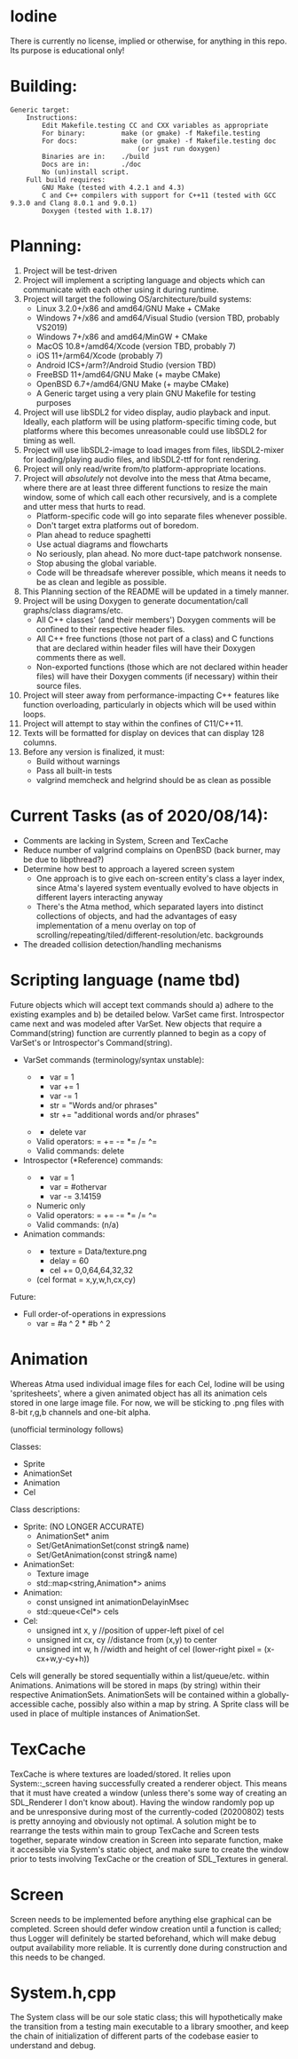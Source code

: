 # Iodine
There is currently no license, implied or otherwise, for anything in this repo.  Its purpose is educational only!

# Building:
    Generic target:
        Instructions:
            Edit Makefile.testing CC and CXX variables as appropriate
            For binary:         make (or gmake) -f Makefile.testing
            For docs:           make (or gmake) -f Makefile.testing doc
                                    (or just run doxygen)
            Binaries are in:    ./build
            Docs are in:        ./doc
            No (un)install script.
        Full build requires:
            GNU Make (tested with 4.2.1 and 4.3)
            C and C++ compilers with support for C++11 (tested with GCC 9.3.0 and Clang 8.0.1 and 9.0.1)
            Doxygen (tested with 1.8.17)

# Planning:
1)  Project will be test-driven
2)  Project will implement a scripting language and objects which can communicate with each other using it during runtime.
3)  Project will target the following OS/architecture/build systems:
    - Linux 3.2.0+/x86 and amd64/GNU Make + CMake
    - Windows 7+/x86 and amd64/Visual Studio (version TBD, probably VS2019)
    - Windows 7+/x86 and amd64/MinGW + CMake
    - MacOS 10.8+/amd64/Xcode (version TBD, probably 7)
    - iOS 11+/arm64/Xcode (probably 7)
    - Android ICS+/arm?/Android Studio (version TBD)
    - FreeBSD 11+/amd64/GNU Make (+ maybe CMake)
    - OpenBSD 6.7+/amd64/GNU Make (+ maybe CMake)
    - A Generic target using a very plain GNU Makefile for testing purposes
4)  Project will use libSDL2 for video display, audio playback and input.  Ideally, each platform will be using
    platform-specific timing code, but platforms where this becomes unreasonable could use libSDL2 for timing as well.
5)  Project will use libSDL2-image to load images from files, libSDL2-mixer for loading/playing audio files, and libSDL2-ttf
    for font rendering.
6)  Project will only read/write from/to platform-appropriate locations.
7)  Project will _absolutely_ not devolve into the mess that Atma became, where there are at least three different functions
    to resize the main window, some of which call each other recursively, and is a complete and utter mess that hurts to read.
    - Platform-specific code will go into separate files whenever possible.
    - Don't target extra platforms out of boredom.
    - Plan ahead to reduce spaghetti
    - Use actual diagrams and flowcharts
    - No seriously, plan ahead.  No more duct-tape patchwork nonsense.
    - Stop abusing the global variable.
    - Code will be threadsafe wherever possible, which means it needs to be as clean and legible as possible.
8)  This Planning section of the README will be updated in a timely manner.
9)  Project will be using Doxygen to generate documentation/call graphs/class diagrams/etc.
    - All C++ classes' (and their members') Doxygen comments will be confined to their respective header files.
    - All C++ free functions (those not part of a class) and C functions that are declared within header files will have their
    Doxygen comments there as well.
    - Non-exported functions (those which are not declared within header files) will have their Doxygen comments (if
    necessary) within their source files.
10) Project will steer away from performance-impacting C++ features like function overloading, particularly in objects which
    will be used within loops.
11) Project will attempt to stay within the confines of C11/C++11.
12) Texts will be formatted for display on devices that can display 128 columns.
13) Before any version is finalized, it must:
    - Build without warnings
    - Pass all built-in tests
    - valgrind memcheck and helgrind should be as clean as possible

# Current Tasks (as of 2020/08/14):
- Comments are lacking in System, Screen and TexCache
- Reduce number of valgrind complains on OpenBSD (back burner, may be due to libpthread?)
- Determine how best to approach a layered screen system
    - One approach is to give each on-screen entity's class a layer index, since Atma's layered system eventually evolved to
    have objects in different layers interacting anyway
    - There's the Atma method, which separated layers into distinct collections of objects, and had the advantages of easy
    implementation of a menu overlay on top of scrolling/repeating/tiled/different-resolution/etc. backgrounds
- The dreaded collision detection/handling mechanisms

# Scripting language (name tbd)
Future objects which will accept text commands should a) adhere to the existing examples and b) be detailed below.  VarSet
came first.  Introspector came next and was modeled after VarSet.  New objects that require a Command(string) function are
currently planned to begin as a copy of VarSet's or Introspector's Command(string).

- VarSet commands (terminology/syntax unstable):
  - <subject> <operator> <target>
    - var = 1
    - var += 1
    - var -= 1
    - str = "Words and/or phrases"
    - str += "additional words and/or phrases"
  - <command> <subject>
    - delete var
  - Valid operators:  = += -= \*= /= ^=
  - Valid commands:  delete
- Introspector (\*Reference) commands:
  - <subject> <operator> <target>
    - var = 1
    - var = #othervar
    - var -= 3.14159
  - Numeric only
  - Valid operators:  = += -= \*= /= ^=
  - Valid commands:  (n/a)
- Animation commands:
  - <subject> <operator> <target>
    - texture = Data/texture.png
    - delay = 60
    - cel += 0,0,64,64,32,32
  - (cel format = x,y,w,h,cx,cy)

Future:
- Full order-of-operations in expressions
  - var = #a ^ 2 * #b ^ 2

# Animation
Whereas Atma used individual image files for each Cel, Iodine will be using 'spritesheets', where a given animated object has
all its animation cels stored in one large image file.  For now, we will be sticking to .png files with 8-bit r,g,b channels
and one-bit alpha.

(unofficial terminology follows)

Classes:
- Sprite
- AnimationSet
- Animation
- Cel

Class descriptions:
- Sprite:  (NO LONGER ACCURATE)
  - AnimationSet\* anim
  - Set/GetAnimationSet(const string& name)
  - Set/GetAnimation(const string& name)
- AnimationSet:
  - Texture image
  - std::map\<string,Animation\*\> anims
- Animation:
  - const unsigned int animationDelayinMsec
  - std::queue\<Cel\*\> cels
- Cel:
  - unsigned int x, y	//position of upper-left pixel of cel
  - unsigned int cx, cy	//distance from (x,y) to center
  - unsigned int w, h	//width and height of cel (lower-right pixel = (x-cx+w,y-cy+h))

Cels will generally be stored sequentially within a list/queue/etc. within Animations.  Animations will be stored in
maps (by string) within their respective AnimationSets.  AnimationSets will be contained within a globally-accessible cache,
possibly also within a map by string.  A Sprite class will be used in place of multiple instances of AnimationSet.

# TexCache
TexCache is where textures are loaded/stored.  It relies upon System::\_screen having successfully created a renderer object.
This means that it must have created a window (unless there's some way of creating an SDL\_Renderer I don't know about).
Having the window randomly pop up and be unresponsive during most of the currently-coded (20200802) tests is pretty annoying
and obviously not optimal.  A solution might be to rearrange the tests within main to group TexCache and Screen tests
together, separate window creation in Screen into separate function, make it accessible via System's static object, and make
sure to create the window prior to tests involving TexCache or the creation of SDL\_Textures in general.

# Screen
Screen needs to be implemented before anything else graphical can be completed.  Screen should
defer window creation until a function is called; thus Logger will definitely be started beforehand, which will make debug
output availability more reliable.  It is currently done during construction and this needs to be changed.

# System.h,cpp
The System class will be our sole static class; this will hypothetically make the transition from a testing main executable
to a library smoother, and keep the chain of initialization of different parts of the codebase easier to understand and
debug.
